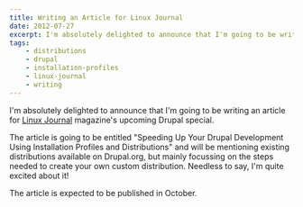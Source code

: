 ```yaml
---
title: Writing an Article for Linux Journal
date: 2012-07-27
excerpt: I'm absolutely delighted to announce that I'm going to be writing an article for Linux Journal magazine's upcoming Drupal special.
tags:
    - distributions
    - drupal
    - installation-profiles
    - linux-journal
    - writing
---
```


I'm absolutely delighted to announce that I'm going to be writing an article for
[Linux Journal](http://www.linuxjournal.com) magazine's upcoming Drupal special.

The article is going to be entitled "Speeding Up Your Drupal Development Using
Installation Profiles and Distributions" and will be mentioning existing
distributions available on Drupal.org, but mainly focussing on the steps needed
to create your own custom distribution. Needless to say, I'm quite excited about
it!

The article is expected to be published in October.
